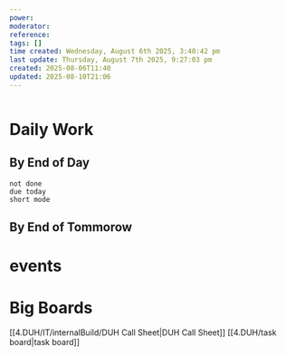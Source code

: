```yaml
---
power: 
moderator: 
reference: 
tags: []
time created: Wednesday, August 6th 2025, 3:40:42 pm
last update: Thursday, August 7th 2025, 9:27:03 pm
created: 2025-08-06T11:40
updated: 2025-08-10T21:06
---
```

```table-of-contents
```
# Daily Work
## By End of Day
```tasks
not done
due today
short mode
```

## By End of Tommorow

# events
# Big Boards
[[4.DUH/IT/internalBuild/DUH Call Sheet|DUH Call Sheet]]
[[4.DUH/task board|task board]]
